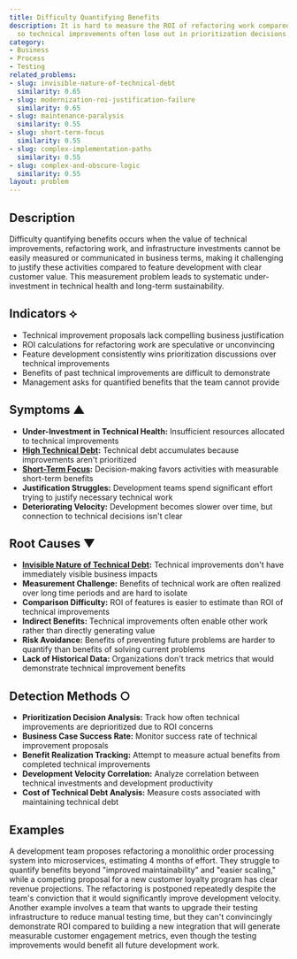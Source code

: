 ```yaml
---
title: Difficulty Quantifying Benefits
description: It is hard to measure the ROI of refactoring work compared to new features,
  so technical improvements often lose out in prioritization decisions.
category:
- Business
- Process
- Testing
related_problems:
- slug: invisible-nature-of-technical-debt
  similarity: 0.65
- slug: modernization-roi-justification-failure
  similarity: 0.65
- slug: maintenance-paralysis
  similarity: 0.55
- slug: short-term-focus
  similarity: 0.55
- slug: complex-implementation-paths
  similarity: 0.55
- slug: complex-and-obscure-logic
  similarity: 0.55
layout: problem
---
```


## Description

Difficulty quantifying benefits occurs when the value of technical improvements, refactoring work, and infrastructure investments cannot be easily measured or communicated in business terms, making it challenging to justify these activities compared to feature development with clear customer value. This measurement problem leads to systematic under-investment in technical health and long-term sustainability.

## Indicators ⟡

- Technical improvement proposals lack compelling business justification
- ROI calculations for refactoring work are speculative or unconvincing
- Feature development consistently wins prioritization discussions over technical improvements
- Benefits of past technical improvements are difficult to demonstrate
- Management asks for quantified benefits that the team cannot provide

## Symptoms ▲

- **Under-Investment in Technical Health:** Insufficient resources allocated to technical improvements
- **[High Technical Debt](high-technical-debt.md):** Technical debt accumulates because improvements aren't prioritized
- **[Short-Term Focus](short-term-focus.md):** Decision-making favors activities with measurable short-term benefits
- **Justification Struggles:** Development teams spend significant effort trying to justify necessary technical work
- **Deteriorating Velocity:** Development becomes slower over time, but connection to technical decisions isn't clear

## Root Causes ▼

- **[Invisible Nature of Technical Debt](invisible-nature-of-technical-debt.md):** Technical improvements don't have immediately visible business impacts
- **Measurement Challenge:** Benefits of technical work are often realized over long time periods and are hard to isolate
- **Comparison Difficulty:** ROI of features is easier to estimate than ROI of technical improvements
- **Indirect Benefits:** Technical improvements often enable other work rather than directly generating value
- **Risk Avoidance:** Benefits of preventing future problems are harder to quantify than benefits of solving current problems
- **Lack of Historical Data:** Organizations don't track metrics that would demonstrate technical improvement benefits

## Detection Methods ○

- **Prioritization Decision Analysis:** Track how often technical improvements are deprioritized due to ROI concerns
- **Business Case Success Rate:** Monitor success rate of technical improvement proposals
- **Benefit Realization Tracking:** Attempt to measure actual benefits from completed technical improvements
- **Development Velocity Correlation:** Analyze correlation between technical investments and development productivity
- **Cost of Technical Debt Analysis:** Measure costs associated with maintaining technical debt

## Examples

A development team proposes refactoring a monolithic order processing system into microservices, estimating 4 months of effort. They struggle to quantify benefits beyond "improved maintainability" and "easier scaling," while a competing proposal for a new customer loyalty program has clear revenue projections. The refactoring is postponed repeatedly despite the team's conviction that it would significantly improve development velocity. Another example involves a team that wants to upgrade their testing infrastructure to reduce manual testing time, but they can't convincingly demonstrate ROI compared to building a new integration that will generate measurable customer engagement metrics, even though the testing improvements would benefit all future development work.